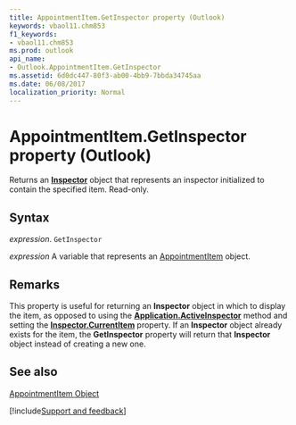 ```yaml
---
title: AppointmentItem.GetInspector property (Outlook)
keywords: vbaol11.chm853
f1_keywords:
- vbaol11.chm853
ms.prod: outlook
api_name:
- Outlook.AppointmentItem.GetInspector
ms.assetid: 6d0dc447-80f3-ab00-4bb9-7bbda34745aa
ms.date: 06/08/2017
localization_priority: Normal
---
```



# AppointmentItem.GetInspector property (Outlook)

Returns an  **[Inspector](Outlook.Inspector.md)** object that represents an inspector initialized to contain the specified item. Read-only.


## Syntax

_expression_. `GetInspector`

_expression_ A variable that represents an [AppointmentItem](Outlook.AppointmentItem.md) object.


## Remarks

This property is useful for returning an  **Inspector** object in which to display the item, as opposed to using the **[Application.ActiveInspector](Outlook.Application.ActiveInspector.md)** method and setting the **[Inspector.CurrentItem](Outlook.Inspector.CurrentItem.md)** property. If an **Inspector** object already exists for the item, the **GetInspector** property will return that **Inspector** object instead of creating a new one.


## See also


[AppointmentItem Object](Outlook.AppointmentItem.md)

[!include[Support and feedback](~/includes/feedback-boilerplate.md)]